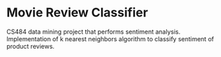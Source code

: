 # Movie Review Classifier
CS484 data mining project that performs sentiment analysis. Implementation of k nearest neighbors algorithm to classify sentiment of product reviews.
